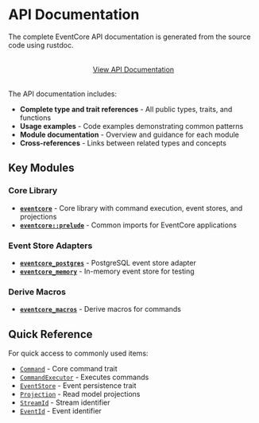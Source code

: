 # API Documentation

The complete EventCore API documentation is generated from the source code using rustdoc.

<div style="text-align: center; margin: 2rem 0;">
  <a href="../../api/eventcore/index.html" class="primary-button" target="_blank">View API Documentation</a>
</div>

The API documentation includes:

- **Complete type and trait references** - All public types, traits, and functions
- **Usage examples** - Code examples demonstrating common patterns
- **Module documentation** - Overview and guidance for each module
- **Cross-references** - Links between related types and concepts

## Key Modules

### Core Library

- **[`eventcore`](../../api/eventcore/index.html)** - Core library with command execution, event stores, and projections
- **[`eventcore::prelude`](../../api/eventcore/prelude/index.html)** - Common imports for EventCore applications

### Event Store Adapters

- **[`eventcore_postgres`](../../api/eventcore_postgres/index.html)** - PostgreSQL event store adapter
- **[`eventcore_memory`](../../api/eventcore_memory/index.html)** - In-memory event store for testing

### Derive Macros

- **[`eventcore_macros`](../../api/eventcore_macros/index.html)** - Derive macros for commands

## Quick Reference

For quick access to commonly used items:

- [`Command`](../../api/eventcore/trait.Command.html) - Core command trait
- [`CommandExecutor`](../../api/eventcore/struct.CommandExecutor.html) - Executes commands
- [`EventStore`](../../api/eventcore/trait.EventStore.html) - Event persistence trait
- [`Projection`](../../api/eventcore/trait.Projection.html) - Read model projections
- [`StreamId`](../../api/eventcore/struct.StreamId.html) - Stream identifier
- [`EventId`](../../api/eventcore/struct.EventId.html) - Event identifier

